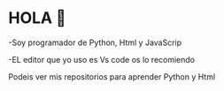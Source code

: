 # HOLA 👋

-Soy programador de Python, Html y JavaScrip

-EL editor que yo uso es Vs code os lo recomiendo

 Podeis ver mis repositorios para aprender Python y Html
